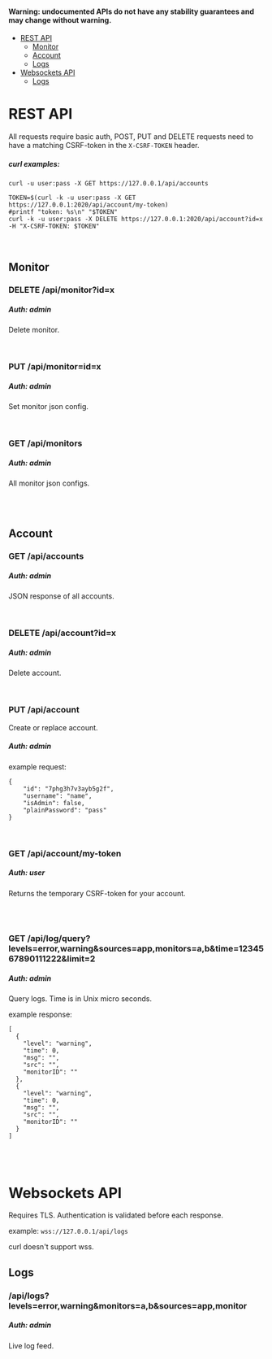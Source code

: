 #### Warning: undocumented APIs do not have any stability guarantees and may change without warning.

-   [REST API](#rest-api)
    -   [Monitor](#monitor)
    -   [Account](#Account)
    -   [Logs](#logs)
-   [Websockets API](#websockets-api)
    -   [Logs](#logs)


# REST API

All requests require basic auth, POST, PUT and DELETE requests need to have a matching CSRF-token in the `X-CSRF-TOKEN` header.

##### curl examples:

``` shell
curl -u user:pass -X GET https://127.0.0.1/api/accounts

TOKEN=$(curl -k -u user:pass -X GET https://127.0.0.1:2020/api/account/my-token)
#printf "token: %s\n" "$TOKEN"
curl -k -u user:pass -X DELETE https://127.0.0.1:2020/api/account?id=x -H "X-CSRF-TOKEN: $TOKEN"
```
<br>

## Monitor

### DELETE /api/monitor?id=x

##### Auth: admin

Delete monitor.

<br>

### PUT /api/monitor=id=x

##### Auth: admin

Set monitor json config.

<br>

### GET /api/monitors

##### Auth: admin

All monitor json configs.

<br>
<br>

## Account

### GET /api/accounts

##### Auth: admin

JSON response of all accounts.

<br>

### DELETE /api/account?id=x

##### Auth: admin

Delete account.

<br>

### PUT /api/account

Create or replace account.

##### Auth: admin

example request:

```
{
	"id": "7phg3h7v3ayb5g2f",
	"username": "name",
	"isAdmin": false,
	"plainPassword": "pass"
}
```

<br>

### GET /api/account/my-token

##### Auth: user

Returns the temporary CSRF-token for your account.

<br>
<br>

### GET /api/log/query?levels=error,warning&sources=app,monitors=a,b&time=1234567890111222&limit=2

##### Auth: admin

Query logs. Time is in Unix micro seconds.

example response:

```
[
  {
    "level": "warning",
    "time": 0,
    "msg": "",
    "src": "",
    "monitorID": ""
  },
  {
    "level": "warning",
    "time": 0,
    "msg": "",
    "src": "",
    "monitorID": ""
  }
]
```


<br>
<br>

# Websockets API

Requires TLS. Authentication is validated before each response.

example: `wss://127.0.0.1/api/logs`

curl doesn't support wss.

## Logs

### /api/logs?levels=error,warning&monitors=a,b&sources=app,monitor

##### Auth: admin

Live log feed.
